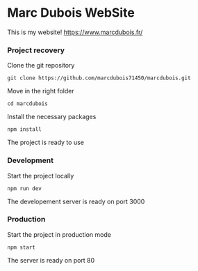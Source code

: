 # Marc Dubois WebSite

This is my website! https://www.marcdubois.fr/

### Project recovery

Clone the git repository
```
git clone https://github.com/marcdubois71450/marcdubois.git
```
Move in the right folder
```
cd marcdubois
```
Install the necessary packages
```
npm install
```
The project is ready to use


### Development
Start the project locally
```
npm run dev
```
The developement server is ready on port 3000


### Production
Start the project in production mode
```
npm start
```
The server is ready on port 80
